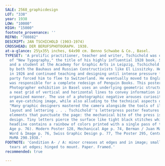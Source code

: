 ```yaml
---
SALE: 2568_graphicdesign
LOT: "338"
year: 1938
LOW: "10000"
HIGH: "15000"
footnote_provenance: ''
REFNO: "780882"
DESCRIPT: JAN TSCHICHOLD (1903-1974)
CROSSHEAD: DER BERUFSPHOTOGRAPH. 1938.
at-a-glance: 25¼x35½ inches, 64x90 cm. Benno Schwabe & Co., Basel.
TYPESET: 'A prolific practitioner, teacher and writer, Tschichold was one of the fathers
  of "New Typography," the title of his highly influential 1928 book. Son of a calligrapher,
  and a student at the Academy for Graphic Arts in Leipzig, Tschichold was influenced
  by both the Bauhaus and Russian Constructivists like El Lissitzky. He moved to Munich
  in 1926 and continued teaching and designing until intense pressure from the Nazi
  party forced him to flee to Switzerland. He eventually moved to England, where he
  was responsible for a complete redesign of Penguin Books. This poster for The Professional
  Photographer exhibition in Basel uses an underlying geometric structure based on
  a neat grid of vertical and horizontal lines to convey information in a clean and
  organized manner. The use of a photographic negative arouses curiosity and creates
  an eye-catching image, while also alluding to the technical aspects of photography.
  "Many graphic designers mastered the camera alongside the tools of illustration,
  layout and lettering . . . Tschichold''s letterpress poster features precisely articulated
  elements that punctuate the page: the mechanical bite of the press is felt in the
  design. Tiny letters pierce the surface like tight black stitches while the larger
  headline contains a rainbow of colors printed with a single pass of the press" (Mechanical
  Age p. 76). Modern Poster 128, Mechanical Age p. 74, Berman / Juan March p. 146,
  Word & Image p. 76, Swiss Graphic Design p. 77, The Poster 295, Century p. 297,
  MoMA 290.1938.'
FOOTNOTE: 'Condition A- / A: minor creases at edges and in image; small unobtrusive
  tears at edges; hinged to mount. Paper. Framed.'
recommended: true

---
```

